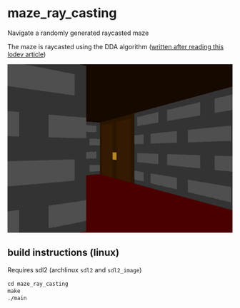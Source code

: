 # maze_ray_casting

Navigate a randomly generated raycasted maze

The maze is raycasted using the DDA algorithm ([written after reading this lodev article](https://lodev.org/cgtutor/raycasting.html))

![Demo](./images/demo.png)

## build instructions (linux)

Requires sdl2 (archlinux `sdl2` and `sdl2_image`)

```
cd maze_ray_casting
make
./main
```
